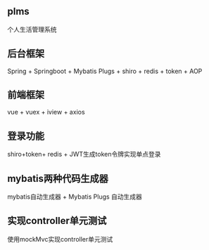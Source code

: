 ## plms
个人生活管理系统
## 后台框架
Spring + Springboot + Mybatis Plugs + shiro + redis + token + AOP
## 前端框架
vue + vuex + iview + axios
## 登录功能
shiro+token+ redis + JWT生成token令牌实现单点登录
## mybatis两种代码生成器
mybatis自动生成器 + Mybatis Plugs 自动生成器
## 实现controller单元测试
使用mockMvc实现controller单元测试
